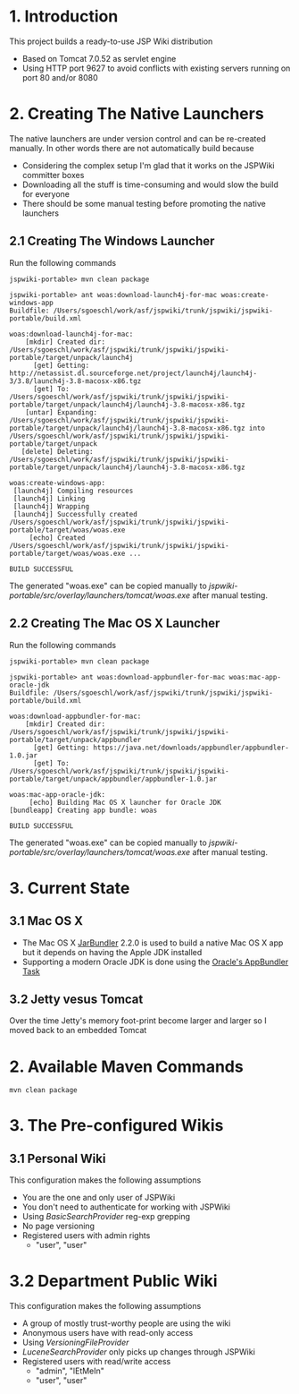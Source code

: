 <!--
    Licensed to the Apache Software Foundation (ASF) under one
    or more contributor license agreements.  See the NOTICE file
    distributed with this work for additional information
    regarding copyright ownership.  The ASF licenses this file
    to you under the Apache License, Version 2.0 (the
    "License"); you may not use this file except in compliance
    with the License.  You may obtain a copy of the License at

       http://www.apache.org/licenses/LICENSE-2.0

    Unless required by applicable law or agreed to in writing,
    software distributed under the License is distributed on an
    "AS IS" BASIS, WITHOUT WARRANTIES OR CONDITIONS OF ANY
    KIND, either express or implied.  See the License for the
    specific language governing permissions and limitations
    under the License.
-->

# 1. Introduction

This project builds a ready-to-use JSP Wiki distribution

* Based on Tomcat 7.0.52 as servlet engine
* Using HTTP port 9627 to avoid conflicts with existing servers running on port 80 and/or 8080

# 2. Creating The Native Launchers

The native launchers are under version control and can be re-created manually. In other words there are not automatically build because

* Considering the complex setup I'm glad that it works on the JSPWiki committer boxes
* Downloading all the stuff is time-consuming and would slow the build for everyone
* There should be some manual testing before promoting the native launchers

## 2.1 Creating The Windows Launcher

Run the following commands

```
jspwiki-portable> mvn clean package

jspwiki-portable> ant woas:download-launch4j-for-mac woas:create-windows-app
Buildfile: /Users/sgoeschl/work/asf/jspwiki/trunk/jspwiki/jspwiki-portable/build.xml

woas:download-launch4j-for-mac:
    [mkdir] Created dir: /Users/sgoeschl/work/asf/jspwiki/trunk/jspwiki/jspwiki-portable/target/unpack/launch4j
      [get] Getting: http://netassist.dl.sourceforge.net/project/launch4j/launch4j-3/3.8/launch4j-3.8-macosx-x86.tgz
      [get] To: /Users/sgoeschl/work/asf/jspwiki/trunk/jspwiki/jspwiki-portable/target/unpack/launch4j/launch4j-3.8-macosx-x86.tgz
    [untar] Expanding: /Users/sgoeschl/work/asf/jspwiki/trunk/jspwiki/jspwiki-portable/target/unpack/launch4j/launch4j-3.8-macosx-x86.tgz into /Users/sgoeschl/work/asf/jspwiki/trunk/jspwiki/jspwiki-portable/target/unpack
   [delete] Deleting: /Users/sgoeschl/work/asf/jspwiki/trunk/jspwiki/jspwiki-portable/target/unpack/launch4j/launch4j-3.8-macosx-x86.tgz

woas:create-windows-app:
 [launch4j] Compiling resources
 [launch4j] Linking
 [launch4j] Wrapping
 [launch4j] Successfully created /Users/sgoeschl/work/asf/jspwiki/trunk/jspwiki/jspwiki-portable/target/woas/woas.exe
     [echo] Created /Users/sgoeschl/work/asf/jspwiki/trunk/jspwiki/jspwiki-portable/target/woas/woas.exe ...

BUILD SUCCESSFUL
```
The generated "woas.exe" can be copied manually to *jspwiki-portable/src/overlay/launchers/tomcat/woas.exe* after manual testing.

## 2.2 Creating The Mac OS X Launcher

Run the following commands

```
jspwiki-portable> mvn clean package

jspwiki-portable> ant woas:download-appbundler-for-mac woas:mac-app-oracle-jdk
Buildfile: /Users/sgoeschl/work/asf/jspwiki/trunk/jspwiki/jspwiki-portable/build.xml

woas:download-appbundler-for-mac:
    [mkdir] Created dir: /Users/sgoeschl/work/asf/jspwiki/trunk/jspwiki/jspwiki-portable/target/unpack/appbundler
      [get] Getting: https://java.net/downloads/appbundler/appbundler-1.0.jar
      [get] To: /Users/sgoeschl/work/asf/jspwiki/trunk/jspwiki/jspwiki-portable/target/unpack/appbundler/appbundler-1.0.jar

woas:mac-app-oracle-jdk:
     [echo] Building Mac OS X launcher for Oracle JDK
[bundleapp] Creating app bundle: woas

BUILD SUCCESSFUL
```
The generated "woas.exe" can be copied manually to *jspwiki-portable/src/overlay/launchers/tomcat/woas.exe* after manual testing.

# 3. Current State

## 3.1 Mac OS X

* The Mac OS X [JarBundler](http://informagen.com/JarBundler/index.html) 2.2.0 is used to build a native Mac OS X app but it depends on having the Apple JDK installed
* Supporting a modern Oracle JDK is done using the [Oracle's AppBundler Task](http://docs.oracle.com/javase/7/docs/technotes/guides/jweb/packagingAppsForMac.html)

## 3.2 Jetty vesus Tomcat

Over the time Jetty's memory foot-print become larger and larger so I moved back to an embedded Tomcat

# 2. Available Maven Commands

```
mvn clean package
```

# 3. The Pre-configured Wikis

## 3.1 Personal Wiki

This configuration makes the following assumptions

* You are the one and only user of JSPWiki
* You don't need to authenticate for working with JSPWiki
* Using *BasicSearchProvider* reg-exp grepping
* No page versioning
* Registered users with admin rights
    * "user", "user" 

# 3.2 Department Public Wiki

This configuration makes the following assumptions

* A group of mostly trust-worthy people are using the wiki
* Anonymous users have with read-only access
* Using *VersioningFileProvider*
* *LuceneSearchProvider* only picks up changes through JSPWiki
* Registered users with read/write access
    * "admin", "lEtMeIn"
    * "user", "user" 





